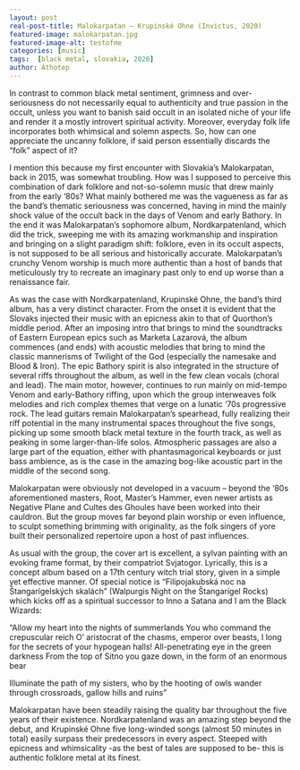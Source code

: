 ```yaml
---
layout: post
real-post-title: Malokarpatan – Krupinské Ohne (Invictus, 2020)
featured-image: malokarpatan.jpg
featured-image-alt: testofme
categories: [music]
tags:  [black metal, slovakia, 2020]
author: Athotep
---
```

In contrast to common black metal sentiment, grimness and over-seriousness do not necessarily equal to authenticity and true passion in the occult, unless you want to banish said occult in an isolated niche of your life and render it a mostly introvert spiritual activity. Moreover, everyday folk life incorporates both whimsical and solemn aspects. So, how can one appreciate the uncanny folklore, if said person essentially discards the “folk” aspect of it?

I mention this because my first encounter with Slovakia’s Malokarpatan, back in 2015, was somewhat troubling. How was I supposed to perceive this combination of dark folklore and not-so-solemn music that drew mainly from the early ‘80s? What mainly bothered me was the vagueness as far as the band’s thematic seriousness was concerned, having in mind the mainly shock value of the occult back in the days of Venom and early Bathory. In the end it was Malokarpatan’s sophomore album, Nordkarpatenland, which did the trick, sweeping me with its amazing workmanship and inspiration and bringing on a slight paradigm shift: folklore, even in its occult aspects, is not supposed to be all serious and historically accurate. Malokarpatan’s crunchy Venom worship is much more authentic than a host of bands that meticulously try to recreate an imaginary past only to end up worse than a renaissance fair.

As was the case with Nordkarpatenland, Krupinské Ohne, the band’s third album, has a very distinct character. From the onset it is evident that the Slovaks injected their music with an epicness akin to that of Quorthon’s middle period. After an imposing intro that brings to mind the soundtracks of Eastern European epics such as Marketa Lazarová, the album commences (and ends) with acoustic melodies that bring to mind the classic mannerisms of Twilight of the God (especially the namesake and Blood & Iron). The epic Bathory spirit is also integrated in the structure of several riffs throughout the album, as well in the few clean vocals (choral and lead). The main motor, however, continues to run mainly on mid-tempo Venom and early-Bathory riffing, upon which the group interweaves folk melodies and rich complex themes that verge on a lunatic ‘70s progressive rock. The lead guitars remain Malokarpatan’s spearhead, fully realizing their riff potential in the many instrumental spaces throughout the five songs, picking up some smooth black metal texture in the fourth track, as well as peaking in some larger-than-life solos. Atmospheric passages are also a large part of the equation, either with phantasmagorical keyboards or just bass ambience, as is the case in the amazing bog-like acoustic part in the middle of the second song.

Malokarpatan were obviously not developed in a vacuum – beyond the ‘80s aforementioned masters, Root, Master’s Hammer, even newer artists as Negative Plane and Cultes des Ghoules have been worked into their cauldron. But the group moves far beyond plain worship or even influence, to sculpt something brimming with originality, as the folk singers of yore built their personalized repertoire upon a host of past influences.

As usual with the group, the cover art is excellent, a sylvan painting with an evoking frame format, by their compatriot Svjatogor. Lyrically, this is a concept album based on a 17th century witch trial story, given in a simple yet effective manner. Of special notice is “Filipojakubská noc na Štangarígelských skalách” (Walpurgis Night on the Štangarígel Rocks) which kicks off as a spiritual successor to Inno a Satana and I am the Black Wizards:

“Allow my heart into the nights of summerlands
You who command the crepuscular reich
O’ aristocrat of the chasms, emperor over beasts,
I long for the secrets of your hypogean halls!
All-penetrating eye in the green darkness
From the top of Sitno you gaze down,
in the form of an enormous bear

Illuminate the path of my sisters,
who by the hooting of owls wander
through crossroads, gallow hills and ruins”

Malokarpatan have been steadily raising the quality bar throughout the five years of their existence. Nordkarpatenland was an amazing step beyond the debut, and Krupinské Ohne five long-winded songs (almost 50 minutes in total) easily surpass their predecessors in every aspect. Steeped with epicness and whimsicality -as the best of tales are supposed to be- this is authentic folklore metal at its finest.